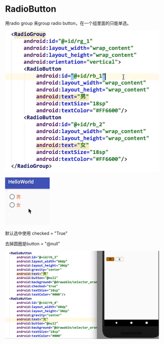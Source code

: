 # RadioButton

用radio group 来group radio button，在一个组里面的只能单选。

![](.gitbook/assets/image%20%2842%29.png)

![](.gitbook/assets/image%20%2827%29.png)

默认选中使用 checked = "True"

去掉圆圈是button = "@null"

![](.gitbook/assets/image%20%2845%29.png)

